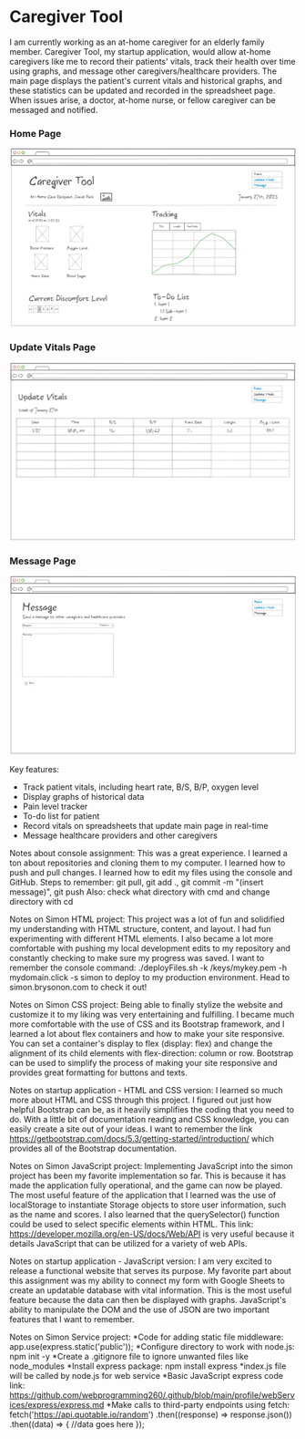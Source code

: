 # Caregiver Tool

I am currently working as an at-home caregiver for an elderly family member. Caregiver Tool, my startup application, would allow at-home caregivers like me to record their patients' vitals, track their health over time using graphs, and message other caregivers/healthcare providers. The main page displays the patient's current vitals and historical graphs, and these statistics can be updated and recorded in the spreadsheet page. When issues arise, a doctor, at-home nurse, or fellow caregiver can be messaged and notified. 
### Home Page
![home page startup](home.png)
### Update Vitals Page
![vital page startup](vitals.png)
### Message Page
![message page startup](message.png)

Key features:
* Track patient vitals, including heart rate, B/S, B/P, oxygen level
* Display graphs of historical data
* Pain level tracker
* To-do list for patient
* Record vitals on spreadsheets that update main page in real-time
* Message healthcare providers and other caregivers

Notes about console assignment: 
This was a great experience. I learned a ton about repositories and cloning them to my computer. I learned how to push and pull changes. I learned how to edit my files using the console and GitHub. 
Steps to remember: git pull, git add ., git commit -m "(insert message)", git push
Also: check what directory with cmd and change directory with cd

Notes on Simon HTML project:
This project was a lot of fun and solidified my understanding with HTML structure, content, and layout. I had fun experimenting with different HTML elements. I also became a lot more comfortable with pushing my local development edits to my repository and constantly checking to make sure my progress was saved. I want to remember the console command: ./deployFiles.sh -k /keys/mykey.pem -h mydomain.click -s simon to deploy to my production environment. Head to simon.brysonon.com to check it out!

Notes on Simon CSS project:
Being able to finally stylize the website and customize it to my liking was very entertaining and fulfilling. I became much more comfortable with the use of CSS and its Bootstrap framework, and I learned a lot about flex containers and how to make your site responsive. You can set a container's display to flex (display: flex) and change the alignment of its child elements with flex-direction: column or row. Bootstrap can be used to simplify the process of making your site responsive and provides great formatting for buttons and texts.

Notes on startup application - HTML and CSS version:
I learned so much more about HTML and CSS through this project. I figured out just how helpful Bootstrap can be, as it heavily simplifies the coding that you need to do. With a little bit of documentation reading and CSS knowledge, you can easily create a site out of your ideas. I want to remember the link https://getbootstrap.com/docs/5.3/getting-started/introduction/ which provides all of the Bootstrap documentation. 

Notes on Simon JavaScript project:
Implementing JavaScript into the simon project has been my favorite implementation so far. This is because it has made the application fully operational, and the game can now be played. The most useful feature of the application that I learned was the use of localStorage to instantiate Storage objects to store user information, such as the name and scores. I also learned that the querySelector() function could be used to select specific elements within HTML. This link: https://developer.mozilla.org/en-US/docs/Web/API is very useful because it details JavaScript that can be utilized for a variety of web APIs. 

Notes on startup application - JavaScript version:
I am very excited to release a functional website that serves its purpose. My favorite part about this assignment was my ability to connect my form with Google Sheets to create an updatable database with vital information. This is the most useful feature because the data can then be displayed with graphs. JavaScript's ability to manipulate the DOM and the use of JSON are two important features that I want to remember.

Notes on Simon Service project:
*Code for adding static file middleware: app.use(express.static('public'));
*Configure directory to work with node.js: npm init -y
*Create a .gitignore file to ignore unwanted files like node_modules
*Install express package: npm install express
*index.js file will be called by node.js for web service
*Basic JavaScript express code link: https://github.com/webprogramming260/.github/blob/main/profile/webServices/express/express.md
*Make calls to third-party endpoints using fetch: 
fetch('https://api.quotable.io/random')
    .then((response) => response.json())
    .then((data) => {
    //data goes here
});